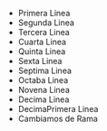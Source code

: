 - Primera Linea
- Segunda Linea
- Tercera Linea
- Cuarta Linea
- Quinta Linea
- Sexta Linea
- Septima Linea
- Octaba Linea
- Novena Linea
- Decima Linea
- DecimaPrimera Linea
- Cambiamos de Rama